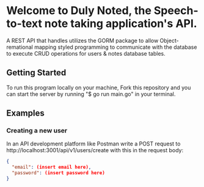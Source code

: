 # Welcome to Duly Noted, the Speech-to-text note taking application's API.

A REST API that handles utilizes the GORM package to allow Object-remational mapping styled programming to communicate with the database to execute CRUD operations for users & notes database tables.

## Getting Started

To run this program locally on your machine, Fork this repository and you can start the server by running "$ go run main.go" in your terminal.

## Examples

### Creating a new user

In an API development platform like Postman write a POST request to http://localhost:3001/api/v1/users/create with this in the request body:

```json
{
  "email": (insert email here),
  "password": (insert password here)
}
```

